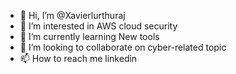- 👋 Hi, I’m @Xavierlurthuraj
- 👀 I’m interested in AWS cloud security
- 🌱 I’m currently learning New tools
- 💞️ I’m looking to collaborate on cyber-related topic
- 📫 How to reach me linkedin

<!---
Xavierlurthuraj/Xavierlurthuraj is a ✨ special ✨ repository because its `README.md` (this file) appears on your GitHub profile.
You can click the Preview link to take a look at your changes.
--->
